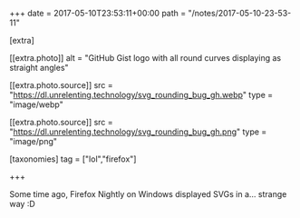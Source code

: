+++
date = 2017-05-10T23:53:11+00:00
path = "/notes/2017-05-10-23-53-11"

[extra]

[[extra.photo]]
alt = "GitHub Gist logo with all round curves displaying as straight angles"

[[extra.photo.source]]
src = "https://dl.unrelenting.technology/svg_rounding_bug_gh.webp"
type = "image/webp"

[[extra.photo.source]]
src = "https://dl.unrelenting.technology/svg_rounding_bug_gh.png"
type = "image/png"

[taxonomies]
tag = ["lol","firefox"]

+++

Some time ago, Firefox Nightly on Windows displayed SVGs in a… strange way :D
